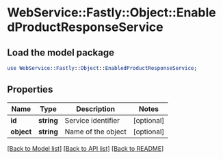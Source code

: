 # WebService::Fastly::Object::EnabledProductResponseService

## Load the model package
```perl
use WebService::Fastly::Object::EnabledProductResponseService;
```

## Properties
Name | Type | Description | Notes
------------ | ------------- | ------------- | -------------
**id** | **string** | Service identifier | [optional] 
**object** | **string** | Name of the object | [optional] 

[[Back to Model list]](../README.md#documentation-for-models) [[Back to API list]](../README.md#documentation-for-api-endpoints) [[Back to README]](../README.md)


